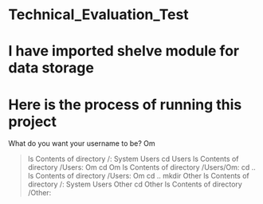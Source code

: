 # Technical_Evaluation_Test

# I have imported shelve module for data storage

# Here is the process of running this project

What do you want your username to be? Om
> ls
Contents of directory /:
System
Users
> cd Users
> ls
Contents of directory /Users:
Om
> cd Om
> ls
Contents of directory /Users/Om:
> cd ..
> ls
Contents of directory /Users:
Om
> cd ..
> mkdir Other
> ls
Contents of directory /:
System
Users
Other
> cd Other
> ls
Contents of directory /Other:
